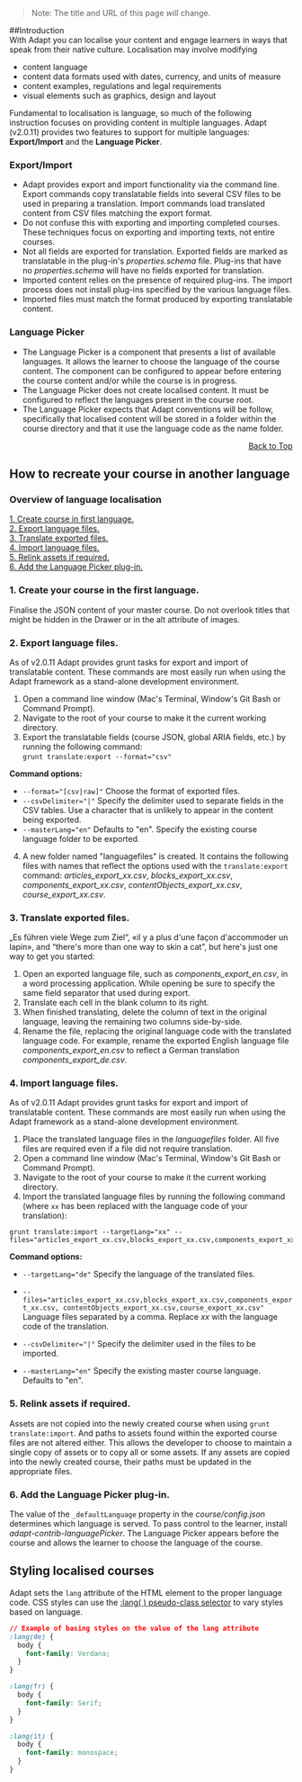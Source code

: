 >Note: The title and URL of this page *will* change.  

##Introduction  
With Adapt you can localise your content and engage learners in ways that speak from their native culture. Localisation may involve modifying  
- content language
- content data formats used with dates, currency, and units of measure  
- content examples, regulations and legal requirements  
- visual elements such as graphics, design and layout  

Fundamental to localisation is language, so much of the following instruction focuses on providing content in multiple languages. Adapt (v2.0.11) provides two features to support for multiple languages: **Export/Import** and the **Language Picker**.  

### Export/Import  
- Adapt provides export and import functionality via the command line. Export commands copy translatable fields into several CSV files to be used in preparing a translation. Import commands load translated content from CSV files matching the export format.  
- Do not confuse this with exporting and importing completed courses. These techniques focus on exporting and importing texts, not entire courses. 
- Not all fields are exported for translation. Exported fields are marked as translatable in the plug-in's *properties.schema* file. Plug-ins that have no *properties.schema* will have no fields exported for translation.  
- Imported content relies on the presence of required plug-ins. The import process does not install plug-ins specified by the various language files. 
- Imported files must match the format produced by exporting translatable content. 

### Language Picker  
- The Language Picker is a component that presents a list of available languages. It allows the learner to choose the language of the course content. The component can be configured to appear before entering the course content and/or while the course is in progress. 
- The Language Picker does not create localised content. It must be configured to reflect the languages present in the course root. 
- The Language Picker expects that Adapt conventions will be follow, specifically that localised content will be stored in a folder within the course directory and that it use the language code as the name folder.  
<div float align=right><a href="#top">Back to Top</a></div>  

## How to recreate your course in another language

### Overview of language localisation  
[1. Create course in first language.](#1-create-your-course-in-the-first-language)  
[2. Export language files.](#2-export-language-files)  
[3. Translate exported files.](#3-translate-exported-files)  
[4. Import language files.](#4-import-language-files)  
[5. Relink assets if required.](#5-relink-assets-if-required)  
[6. Add the Language Picker plug-in.](#6-add-the-language-picker-plug-in)  

### 1. Create your course in the first language.  
Finalise the JSON content of your master course. Do not overlook titles that might be hidden in the Drawer or in the alt attribute of images.

### 2. Export language files.  
As of v2.0.11 Adapt provides grunt tasks for export and import of translatable content. These commands are most easily run when using the Adapt framework as a stand-alone development environment.  
1. Open a command line window (Mac's Terminal, Window's Git Bash or Command Prompt).  
2. Navigate to the root of your course to make it the current working directory.  
3. Export the translatable fields (course JSON, global ARIA fields, etc.) by running the following command:  
`grunt translate:export --format="csv"`  

**Command options:**  
- `--format="[csv|raw]"` Choose the format of exported files.   
- `--csvDelimiter="|"` Specify the delimiter used to separate fields in the CSV tables. Use a character that is unlikely to appear in the content being exported.  
- `--masterLang="en"` Defaults to "en". Specify the existing course language folder to be exported.  
4. A new folder named "languagefiles" is created. It contains the following files with names that reflect the options used with the `translate:export` command: *articles_export_xx.csv*, *blocks_export_xx.csv*, *components_export_xx.csv*, *contentObjects_export_xx.csv*, *course_export_xx.csv*.

### 3. Translate exported files.   
„Es führen viele Wege zum Ziel“, «il y a plus d'une façon d'accommoder un lapin», and “there's more than one way to skin a cat”, but here's just one way to get you started:  

1. Open an exported language file, such as *components_export_en.csv*, in a word processing application. While opening be sure to specify the same field separator that used during export.  
2. Translate each cell in the blank column to its right.  
3. When finished translating, delete the column of text in the original language, leaving the remaining two columns side-by-side.  
4. Rename the file, replacing the original language code with the translated language code. For example, rename the exported English language file *components_export_en.csv* to reflect a German translation *components_export_de.csv*.  

### 4. Import language files.  
As of v2.0.11 Adapt provides grunt tasks for export and import of translatable content. These commands are most easily run when using the Adapt framework as a stand-alone development environment.  

1. Place the translated language files in the *languagefiles* folder.  All five files are required even if a file did not require translation.  
2. Open a command line window (Mac's Terminal, Window's Git Bash or Command Prompt).  
3. Navigate to the root of your course to make it the current working directory.  
4. Import the translated language files by running the following command (where `xx` has been replaced with the language code of your translation):  
```
grunt translate:import --targetLang="xx" --files="articles_export_xx.csv,blocks_export_xx.csv,components_export_xx.csv,contentObjects_export_xx.csv,course_export_xx.csv"
```  
**Command options:**  
- `--targetLang="de"` Specify the language of the translated files.

- `--files="articles_export_xx.csv,blocks_export_xx.csv,components_export_xx.csv, contentObjects_export_xx.csv,course_export_xx.csv"` Language files separated by a comma. Replace *xx* with the language code of the translation.  

- `--csvDelimiter="|"` Specify the delimiter used in the files to be imported.  

- `--masterLang="en"`  Specify the existing master course language. Defaults to "en".  

### 5. Relink assets if required.  
Assets are not copied into the newly created course when using `grunt translate:import`. And paths to assets found within the exported course files are not altered either. This allows the developer to choose to maintain a single copy of assets or to copy all or some assets. If any assets are copied into the newly created course, their paths must be updated in the appropriate files. 

### 6. Add the Language Picker plug-in. 
The value of the `_defaultLanguage` property in the *course/config.json* determines which language is served. To pass control to the learner, install *adapt-contrib-languagePicker*. The Language Picker appears before the course and allows the learner to choose the language of the course.

## Styling localised courses

Adapt sets the `lang` attribute of the HTML element to the proper language code. CSS styles can use the [:lang( ) pseudo-class selector](http://www.w3schools.com/cssref/sel_lang.asp) to vary styles based on language.  
```CSS
// Example of basing styles on the value of the lang attribute  
:lang(de) {
  body {
    font-family: Verdana;
  }
}

:lang(fr) {
  body {
    font-family: Serif;
  }
}

:lang(it) {
  body {
    font-family: monospace;
  }
}
```